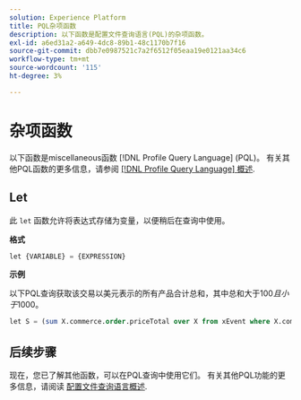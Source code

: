 ```yaml
---
solution: Experience Platform
title: PQL杂项函数
description: 以下函数是配置文件查询语言(PQL)的杂项函数。
exl-id: a6ed31a2-a649-4dc8-89b1-48c1170b7f16
source-git-commit: dbb7e0987521c7a2f6512f05eaa19e0121aa34c6
workflow-type: tm+mt
source-wordcount: '115'
ht-degree: 3%

---
```


# 杂项函数

以下函数是miscellaneous函数 [!DNL Profile Query Language] (PQL)。 有关其他PQL函数的更多信息，请参阅 [[!DNL Profile Query Language] 概述](./overview.md).

## Let

此 `let` 函数允许将表达式存储为变量，以便稍后在查询中使用。

**格式**

```sql
let {VARIABLE} = {EXPRESSION}
```

**示例**

以下PQL查询获取该交易以美元表示的所有产品合计总和，其中总和大于$100且小于$1000。

```sql
let S = (sum X.commerce.order.priceTotal over X from xEvent where X.commerce.order.currencyCode = "USD") in (S > 100 and S < 1000)
```

## 后续步骤

现在，您已了解其他函数，可以在PQL查询中使用它们。 有关其他PQL功能的更多信息，请阅读 [配置文件查询语言概述](./overview.md).
